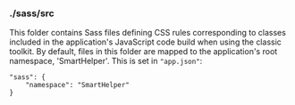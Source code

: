 ### ./sass/src

This folder contains Sass files defining CSS rules corresponding to classes
included in the application's JavaScript code build when using the classic toolkit.
By default, files in this folder are mapped to the application's root namespace, 'SmartHelper'.
This is set in `"app.json"`:

    "sass": {
        "namespace": "SmartHelper"
    }